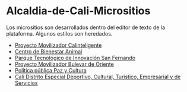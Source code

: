 # Alcaldia-de-Cali-Micrositios

Los micrositios son desarrollados dentro del editor de texto de la plataforma.
Algunos estilos son heredados.

- [Proyecto Movilizador Calinteligente](https://www.cali.gov.co/calinteligente)
- [Centro de Bienestar Animal](https://www.cali.gov.co/dagma/publicaciones/168554/centro-de-bienestar-animal/)
- [Parque Tecnológico de Innovación San Fernando](https://www.cali.gov.co/gobierno/publicaciones/168300/parque-tecnologico-de-innovacion-san-fernando/)
- [Proyecto Movilizador Bulevar de Oriente](https://www.cali.gov.co/vivienda/publicaciones/169014/proyecto-movilizador-bulevar-de-oriente/)
- [Política pública Paz y Cultura](https://www.cali.gov.co/pazycultura/publicaciones/168378/politica-publica-paz-y-cultura/)
- [Cali Distrito Especial Deportivo, Cultural, Turístico, Empresarial y de Servicios](https://www.cali.gov.co/distritoespecial/)

